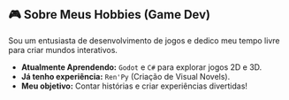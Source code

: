 ## 🎮 Sobre Meus Hobbies (Game Dev)

Sou um entusiasta de desenvolvimento de jogos e dedico meu tempo livre para criar mundos interativos.

* **Atualmente Aprendendo:** `Godot` e `C#` para explorar jogos 2D e 3D.
* **Já tenho experiência:** `Ren'Py` (Criação de Visual Novels).
* **Meu objetivo:** Contar histórias e criar experiências divertidas!
